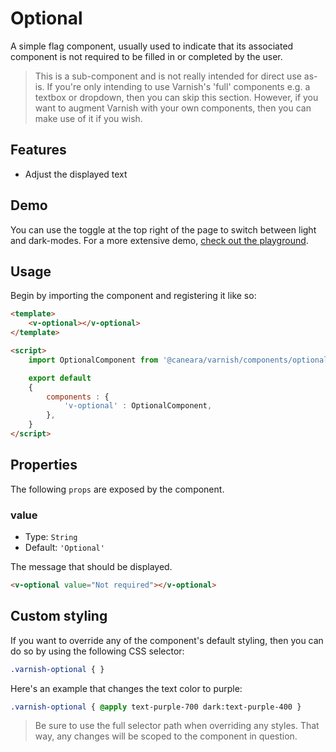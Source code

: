 # Optional

A simple flag component, usually used to indicate that its associated component is not required to be filled in or completed by the user.

> This is a sub-component and is not really intended for direct use as-is. If you're only intending to use Varnish's 'full' components e.g. a textbox or dropdown, then you can skip this section. However, if you want to augment Varnish with your own components, then you can make use of it if you wish.

## Features

* Adjust the displayed text

## Demo

You can use the toggle at the top right of the page to switch between light and dark-modes. For a more extensive demo, [check out the playground](/playgrounds/optional/index).

<!-- Setup -->
<script setup>
    import OptionalComponent from '../../src/components/optional.vue';
</script>

<!-- Demo -->
<div class="border border-dashed border-gray-300 dark:border-gray-600 flex justify-center rounded-md gap-x-3 p-6 mt-8">
    <ClientOnly>
        <OptionalComponent></OptionalComponent>
    </ClientOnly>
</div>

## Usage

Begin by importing the component and registering it like so:

```html
<template>
    <v-optional></v-optional>
</template>

<script>
    import OptionalComponent from '@caneara/varnish/components/optional.vue';

    export default
    {
        components : {
            'v-optional' : OptionalComponent,
        },
    }
</script>
```

## Properties

The following `props` are exposed by the component.

### value

- Type: `String`
- Default: `'Optional'`

The message that should be displayed.

```html
<v-optional value="Not required"></v-optional>
```

## Custom styling

If you want to override any of the component's default styling, then you can do so by using the following CSS selector:

```css
.varnish-optional { }
```

Here's an example that changes the text color to purple:

```css
.varnish-optional { @apply text-purple-700 dark:text-purple-400 }
```

> Be sure to use the full selector path when overriding any styles. That way, any changes will be scoped to the component in question.
